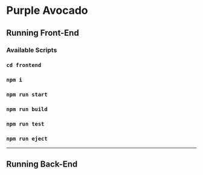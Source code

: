 # Purple Avocado
## Running Front-End

### Available Scripts

### `cd frontend`
### `npm i`
### `npm run start`
### `npm run build`
### `npm run test`
### `npm run eject`

---

## Running Back-End
